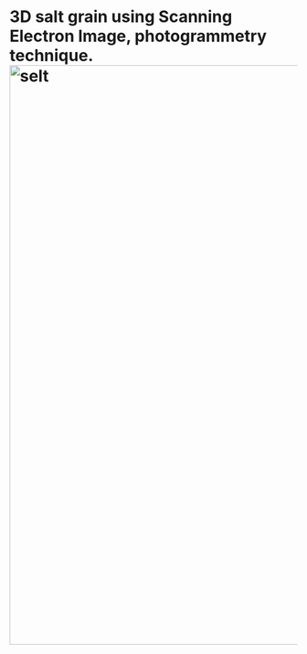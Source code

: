 # 3D salt grain using Scanning Electron Image, photogrammetry technique.<img width="1015" alt="selt" src="https://user-images.githubusercontent.com/23017385/218602254-479f5821-ecfd-43af-acca-72de2ed6342a.png">
